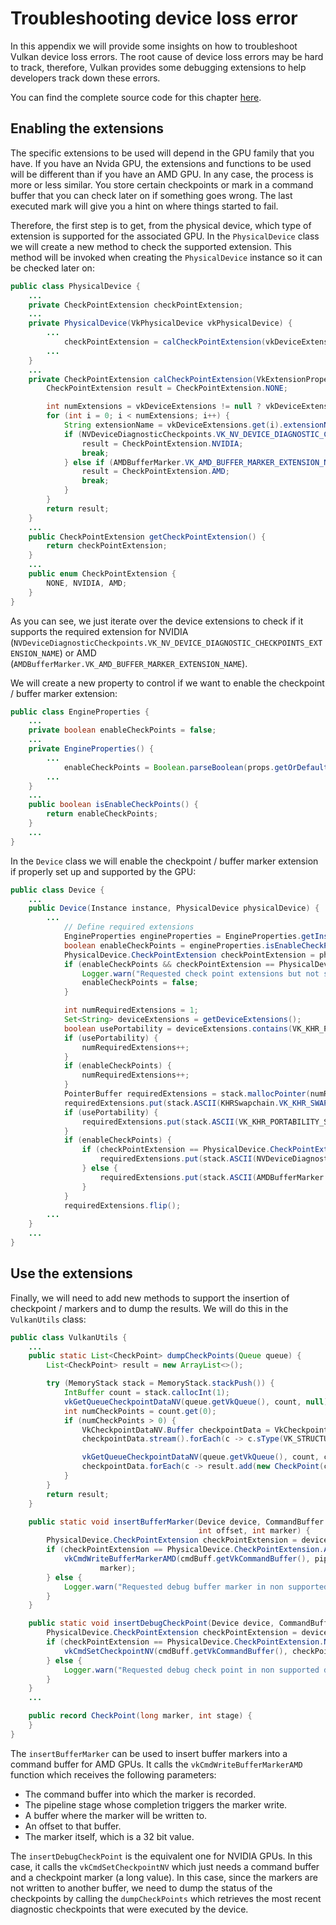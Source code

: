 # Troubleshooting device loss error

In this appendix we will provide some insights on how to troubleshoot Vulkan device loss errors. The root cause of device loss errors may be hard to track, therefore, Vulkan provides some debugging extensions to help developers track down these errors.

You can find the complete source code for this chapter [here](../../booksamples/appendix-01).

## Enabling the extensions

The specific extensions to be used will depend in the GPU family that you have. If you have an Nvida GPU, the extensions and functions to be used will be different than if you have an AMD GPU. In any case, the process is more or less similar. You store certain checkpoints or mark in a command buffer that you can check later on if something goes wrong. The last executed mark will give you a hint on where things started to fail.

Therefore, the first step is to get, from the physical device, which type of extension is supported for the associated GPU.  In the `PhysicalDevice` class we will create a new method to check the supported extension. This method will be invoked when creating the `PhysicalDevice` instance so it can be checked later on:

```java
public class PhysicalDevice {
    ...
    private CheckPointExtension checkPointExtension;
    ...
    private PhysicalDevice(VkPhysicalDevice vkPhysicalDevice) {
        ...
            checkPointExtension = calCheckPointExtension(vkDeviceExtensions);
        ...
    }
    ...
    private CheckPointExtension calCheckPointExtension(VkExtensionProperties.Buffer vkDeviceExtensions) {
        CheckPointExtension result = CheckPointExtension.NONE;

        int numExtensions = vkDeviceExtensions != null ? vkDeviceExtensions.capacity() : 0;
        for (int i = 0; i < numExtensions; i++) {
            String extensionName = vkDeviceExtensions.get(i).extensionNameString();
            if (NVDeviceDiagnosticCheckpoints.VK_NV_DEVICE_DIAGNOSTIC_CHECKPOINTS_EXTENSION_NAME.equals(extensionName)) {
                result = CheckPointExtension.NVIDIA;
                break;
            } else if (AMDBufferMarker.VK_AMD_BUFFER_MARKER_EXTENSION_NAME.equals(extensionName)) {
                result = CheckPointExtension.AMD;
                break;
            }
        }
        return result;
    }
    ...
    public CheckPointExtension getCheckPointExtension() {
        return checkPointExtension;
    }
    ...
    public enum CheckPointExtension {
        NONE, NVIDIA, AMD;
    }
}
```

As you can see, we just iterate over the device extensions to check if it supports the required extension for NVIDIA (`NVDeviceDiagnosticCheckpoints.VK_NV_DEVICE_DIAGNOSTIC_CHECKPOINTS_EXTENSION_NAME`) or AMD (`AMDBufferMarker.VK_AMD_BUFFER_MARKER_EXTENSION_NAME`).

We will create a new property to control if we want to enable the checkpoint / buffer marker extension:
```java
public class EngineProperties {
    ...
    private boolean enableCheckPoints = false;
    ...
    private EngineProperties() {
        ...
            enableCheckPoints = Boolean.parseBoolean(props.getOrDefault("enableCheckPoints", false).toString());
        ...
    }
    ...
    public boolean isEnableCheckPoints() {
        return enableCheckPoints;
    }    
    ...
}
```

In the `Device` class we will enable the checkpoint / buffer marker extension if properly set up and supported by the GPU:
```java
public class Device {
    ...
    public Device(Instance instance, PhysicalDevice physicalDevice) {
        ...
            // Define required extensions
            EngineProperties engineProperties = EngineProperties.getInstance();
            boolean enableCheckPoints = engineProperties.isEnableCheckPoints();
            PhysicalDevice.CheckPointExtension checkPointExtension = physicalDevice.getCheckPointExtension();
            if (enableCheckPoints && checkPointExtension == PhysicalDevice.CheckPointExtension.NONE) {
                Logger.warn("Requested check point extensions but not supported by device");
                enableCheckPoints = false;
            }

            int numRequiredExtensions = 1;
            Set<String> deviceExtensions = getDeviceExtensions();
            boolean usePortability = deviceExtensions.contains(VK_KHR_PORTABILITY_SUBSET_EXTENSION_NAME) && VulkanUtils.getOS() == VulkanUtils.OSType.MACOS;
            if (usePortability) {
                numRequiredExtensions++;
            }
            if (enableCheckPoints) {
                numRequiredExtensions++;
            }
            PointerBuffer requiredExtensions = stack.mallocPointer(numRequiredExtensions);
            requiredExtensions.put(stack.ASCII(KHRSwapchain.VK_KHR_SWAPCHAIN_EXTENSION_NAME));
            if (usePortability) {
                requiredExtensions.put(stack.ASCII(VK_KHR_PORTABILITY_SUBSET_EXTENSION_NAME));
            }
            if (enableCheckPoints) {
                if (checkPointExtension == PhysicalDevice.CheckPointExtension.NVIDIA) {
                    requiredExtensions.put(stack.ASCII(NVDeviceDiagnosticCheckpoints.VK_NV_DEVICE_DIAGNOSTIC_CHECKPOINTS_EXTENSION_NAME));
                } else {
                    requiredExtensions.put(stack.ASCII(AMDBufferMarker.VK_AMD_BUFFER_MARKER_EXTENSION_NAME));
                }
            }
            requiredExtensions.flip();
        ...
    }
    ...
}
```

## Use the extensions

Finally, we will need to add new methods to support the insertion of checkpoint / markers and to dump the results. We will do this in the `VulkanUtils` class:
```java
public class VulkanUtils {
    ...
    public static List<CheckPoint> dumpCheckPoints(Queue queue) {
        List<CheckPoint> result = new ArrayList<>();

        try (MemoryStack stack = MemoryStack.stackPush()) {
            IntBuffer count = stack.callocInt(1);
            vkGetQueueCheckpointDataNV(queue.getVkQueue(), count, null);
            int numCheckPoints = count.get(0);
            if (numCheckPoints > 0) {
                VkCheckpointDataNV.Buffer checkpointData = VkCheckpointDataNV.calloc(numCheckPoints, stack);
                checkpointData.stream().forEach(c -> c.sType(VK_STRUCTURE_TYPE_CHECKPOINT_DATA_NV));

                vkGetQueueCheckpointDataNV(queue.getVkQueue(), count, checkpointData);
                checkpointData.forEach(c -> result.add(new CheckPoint(c.pCheckpointMarker(), c.stage())));
            }
        }
        return result;
    }

    public static void insertBufferMarker(Device device, CommandBuffer cmdBuff, int pipelineStage, VulkanBuffer dstBuffer,
                                          int offset, int marker) {
        PhysicalDevice.CheckPointExtension checkPointExtension = device.getPhysicalDevice().getCheckPointExtension();
        if (checkPointExtension == PhysicalDevice.CheckPointExtension.AMD) {
            vkCmdWriteBufferMarkerAMD(cmdBuff.getVkCommandBuffer(), pipelineStage, dstBuffer.getBuffer(), offset,
                    marker);
        } else {
            Logger.warn("Requested debug buffer marker in non supported device");
        }
    }

    public static void insertDebugCheckPoint(Device device, CommandBuffer cmdBuff, long checkPointMarker) {
        PhysicalDevice.CheckPointExtension checkPointExtension = device.getPhysicalDevice().getCheckPointExtension();
        if (checkPointExtension == PhysicalDevice.CheckPointExtension.NVIDIA) {
            vkCmdSetCheckpointNV(cmdBuff.getVkCommandBuffer(), checkPointMarker);
        } else {
            Logger.warn("Requested debug check point in non supported device");
        }
    }
    ...

    public record CheckPoint(long marker, int stage) {
    }
}
```

The `insertBufferMarker` can be used to insert buffer markers into a command buffer for AMD GPUs. It calls the `vkCmdWriteBufferMarkerAMD` function which receives the following parameters:

- The command buffer into which the marker is recorded.
- The pipeline stage whose completion triggers the marker write.
- A buffer where the marker will be written to.
- An offset to that buffer.
- The marker itself, which is a 32 bit value.

The `insertDebugCheckPoint` is the equivalent one for NVIDIA GPUs. In this case, it calls the `vkCmdSetCheckpointNV` which just needs a command buffer and a checkpoint marker (a long value). In this case, since the markers are not written to another buffer, we need to dump the status of the checkpoints by calling the `dumpCheckPoints` which retrieves the most recent diagnostic checkpoints that were executed by the device.